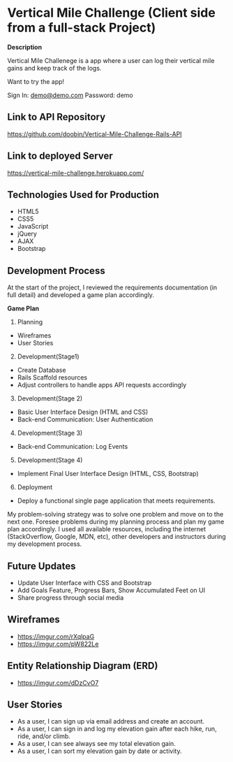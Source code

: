 # Vertical Mile Challenge (Client side from a full-stack Project)

**Description**

Vertical Mile Challenege is a app where a user can log their vertical mile gains and keep track of the logs.

Want to try the app!

Sign In: demo@demo.com
Password: demo

## Link to API Repository

https://github.com/doobin/Vertical-Mile-Challenge-Rails-API

## Link to deployed Server

https://vertical-mile-challenge.herokuapp.com/

## Technologies Used for Production

* HTML5
* CSS5
* JavaScript
* jQuery
* AJAX
* Bootstrap

## Development Process

At the start of the project, I reviewed the requirements documentation (in full detail) and developed a game plan accordingly.

**Game Plan**

1. Planning
  * Wireframes
  * User Stories

2. Development(Stage1)
  * Create Database
  * Rails Scaffold resources
  * Adjust controllers to handle apps API requests accordingly

3. Development(Stage 2)
  * Basic User Interface Design (HTML and CSS)
  * Back-end Communication: User Authentication

4. Development(Stage 3)
  * Back-end Communication: Log Events

5. Development(Stage 4)
  * Implement Final User Interface Design (HTML, CSS, Bootstrap)

6. Deployment
  * Deploy a functional single page application that meets requirements.

My problem-solving strategy was to solve one problem and move on to the next one. Foresee problems during my planning process and plan my game plan accordingly. I used all available resources, including the internet (StackOverflow, Google, MDN, etc), other developers and instructors during my development process.

## Future Updates

* Update User Interface with CSS and Bootstrap
* Add Goals Feature, Progress Bars, Show Accumulated Feet on UI
* Share progress through social media

## Wireframes

* https://imgur.com/rXqlpaG
* https://imgur.com/pW822Le

## Entity Relationship Diagram (ERD)

* https://imgur.com/dDzCvO7

## User Stories

* As a user, I can sign up via email address and create an account.
* As a user, I can sign in and log my elevation gain after each hike, run, ride, and/or climb.
* As a user, I can see always see my total elevation gain.
* As a user, I can sort my elevation gain by date or activity.
